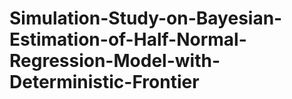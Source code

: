 # Simulation-Study-on-Bayesian-Estimation-of-Half-Normal-Regression-Model-with-Deterministic-Frontier